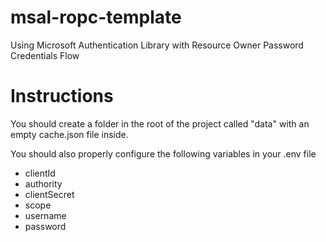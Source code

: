 # msal-ropc-template
Using Microsoft Authentication Library with Resource Owner Password Credentials Flow

# Instructions
You should create a folder in the root of the project called "data" with an empty cache.json file inside.

You should also properly configure the following variables in your .env file
- clientId
- authority
- clientSecret
- scope
- username
- password
